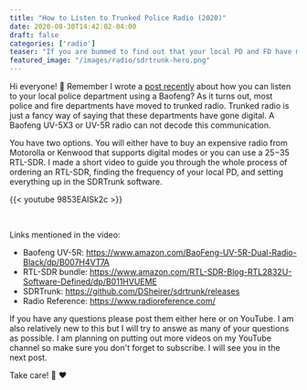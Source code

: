 ```yaml
---
title: "How to Listen to Trunked Police Radio (2020)"
date: 2020-08-30T14:42:02-04:00
draft: false
categories: ['radio']
teaser: "If you are bummed to find out that your local PD and FD have moved to a digital or trunked mode then you aren't alone. In this post, I will show you how to use a cheap RTL-SDR dongle and the SDRTrunk software to snoop the trunked radio traffic in your area."
featured_image: "/images/radio/sdrtrunk-hero.png"
---
```


Hi everyone! :wave: Remember I wrote a [post recently](https://yasoob.me/posts/using-baofeng-ht-radio-as-police-scanner/) about how you can listen to your local police department using a Baofeng? As it turns out, most police and fire departments have moved to trunked radio. Trunked radio is just a fancy way of saying that these departments have gone digital. A Baofeng UV-5X3 or UV-5R radio can not decode this communication. 

You have two options. You will either have to buy an expensive radio from Motorolla or Kenwood that supports digital modes or you can use a $25-$35 RTL-SDR. I made a short video to guide you through the whole process of ordering an RTL-SDR, finding the frequency of your local PD, and setting everything up in the SDRTrunk software.

{{< youtube 9853EAISk2c >}}

<br>

Links mentioned in the video:

- Baofeng UV-5R: https://www.amazon.com/BaoFeng-UV-5R-Dual-Radio-Black/dp/B007H4VT7A
- RTL-SDR bundle: https://www.amazon.com/RTL-SDR-Blog-RTL2832U-Software-Defined/dp/B011HVUEME
- SDRTrunk: https://github.com/DSheirer/sdrtrunk/releases
- Radio Reference: https://www.radioreference.com/

If you have any questions please post them either here or on YouTube. I am also relatively new to this but I will try to answe as many of your questions as possible. I am planning on putting out more videos on my YouTube channel so make sure you don't forget to subscribe. I will see you in the next post. 

Take care! :wave: :heart: